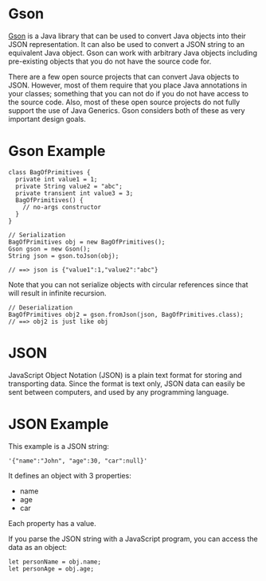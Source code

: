 # Gson
[Gson](https://github.com/google/gson) is a Java library that can be used to convert Java objects into their JSON representation. It can also be used to convert a JSON string to an equivalent Java object. Gson can work with arbitrary Java objects including pre-existing objects that you do not have the source code for.

There are a few open source projects that can convert Java objects to JSON. However, most of them require that you place Java annotations in your classes; something that you can not do if you do not have access to the source code. Also, most of these open source projects do not fully support the use of Java Generics. Gson considers both of these as very important design goals.

# Gson Example
```
class BagOfPrimitives {
  private int value1 = 1;
  private String value2 = "abc";
  private transient int value3 = 3;
  BagOfPrimitives() {
    // no-args constructor
  }
}

// Serialization
BagOfPrimitives obj = new BagOfPrimitives();
Gson gson = new Gson();
String json = gson.toJson(obj);  

// ==> json is {"value1":1,"value2":"abc"}
```
Note that you can not serialize objects with circular references since that will result in infinite recursion.
```
// Deserialization
BagOfPrimitives obj2 = gson.fromJson(json, BagOfPrimitives.class);
// ==> obj2 is just like obj
```

# JSON
JavaScript Object Notation (JSON) is a plain text format for storing and transporting data. Since the format is text only, JSON data can easily be sent between computers, and used by any programming language. 

# JSON Example
This example is a JSON string:
```
'{"name":"John", "age":30, "car":null}'
```
It defines an object with 3 properties:
- name
- age
- car

Each property has a value.

If you parse the JSON string with a JavaScript program, you can access the data as an object:
```
let personName = obj.name;
let personAge = obj.age;
```

